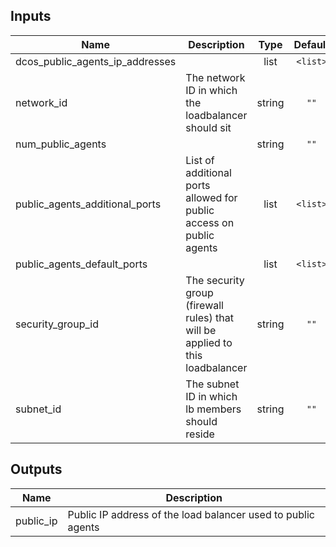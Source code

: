 ## Inputs

| Name | Description | Type | Default | Required |
|------|-------------|:----:|:-----:|:-----:|
| dcos\_public\_agents\_ip\_addresses |  | list | `<list>` | no |
| network\_id | The network ID in which the loadbalancer should sit | string | `""` | no |
| num\_public\_agents |  | string | `""` | no |
| public\_agents\_additional\_ports | List of additional ports allowed for public access on public agents | list | `<list>` | no |
| public\_agents\_default\_ports |  | list | `<list>` | no |
| security\_group\_id | The security group (firewall rules) that will be applied to this loadbalancer | string | `""` | no |
| subnet\_id | The subnet ID in which lb members should reside | string | `""` | no |

## Outputs

| Name | Description |
|------|-------------|
| public\_ip | Public IP address of the load balancer used to public agents |

